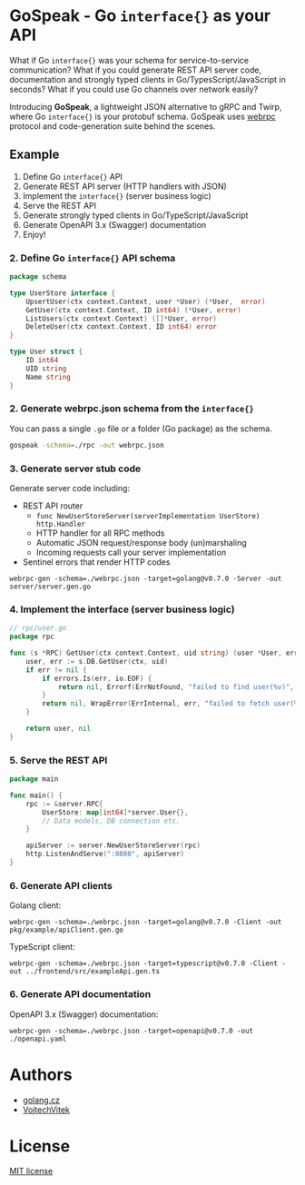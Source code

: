 # GoSpeak - Go `interface{}` as your API

What if Go `interface{}` was your schema for service-to-service communication? What if you could generate REST API server code, documentation and strongly typed clients in Go/TypesScript/JavaScript in seconds? What if you could use Go channels over network easily?

Introducing **GoSpeak**, a lightweight JSON alternative to gRPC and Twirp, where Go `interface{}` is your protobuf schema. GoSpeak uses [webrpc](https://github.com/webrpc/webrpc) protocol and code-generation suite behind the scenes.

## Example

1. Define Go `interface{}` API
2. Generate REST API server (HTTP handlers with JSON)
3. Implement the `interface{}` (server business logic)
4. Serve the REST API
5. Generate strongly typed clients in Go/TypeScript/JavaScript
6. Generate OpenAPI 3.x (Swagger) documentation
7. Enjoy!

### 2. Define Go `interface{}` API schema

```go
package schema

type UserStore interface {
	UpsertUser(ctx context.Context, user *User) (*User,  error)
	GetUser(ctx context.Context, ID int64) (*User, error)
	ListUsers(ctx context.Context) ([]*User, error)
	DeleteUser(ctx context.Context, ID int64) error
}

type User struct {
    ID int64
    UID string
    Name string
}
```

### 2. Generate webrpc.json schema from the `interface{}`

You can pass a single `.go` file or a folder (Go package) as the schema.

```sh
gospeak -schema=./rpc -out webrpc.json
```

### 3. Generate server stub code

Generate server code including:

- REST API router
  - `func NewUserStoreServer(serverImplementation UserStore) http.Handler`
  - HTTP handler for all RPC methods
  - Automatic JSON request/response body (un)marshaling
  - Incoming requests call your server implementation
- Sentinel errors that render HTTP codes

```
webrpc-gen -schema=./webrpc.json -target=golang@v0.7.0 -Server -out server/server.gen.go
```

### 4. Implement the interface (server business logic)

```go
// rpc/user.go
package rpc

func (s *RPC) GetUser(ctx context.Context, uid string) (user *User, err error) {
    user, err := s.DB.GetUser(ctx, uid)
    if err != nil {
        if errors.Is(err, io.EOF) {
            return nil, Errorf(ErrNotFound, "failed to find user(%v)", uid)
        }
        return nil, WrapError(ErrInternal, err, "failed to fetch user(%v)", uid)
    }

    return user, nil
}
```

### 5. Serve the REST API

```go
package main

func main() {
   	rpc := &server.RPC{
		UserStore: map[int64]*server.User{},
        // Data models, DB connection etc.
	}

	apiServer := server.NewUserStoreServer(rpc)
	http.ListenAndServe(":8080", apiServer)
}
```

### 6. Generate API clients

Golang client:
```
webrpc-gen -schema=./webrpc.json -target=golang@v0.7.0 -Client -out pkg/example/apiClient.gen.go
```

TypeScript client:
```
webrpc-gen -schema=./webrpc.json -target=typescript@v0.7.0 -Client -out ../frontend/src/exampleApi.gen.ts
```

### 6. Generate API documentation

OpenAPI 3.x (Swagger) documentation:
```
webrpc-gen -schema=./webrpc.json -target=openapi@v0.7.0 -out ./openapi.yaml
```

# Authors
- [golang.cz](https://golang.cz)
- [VojtechVitek](https://github.com/VojtechVitek)

# License

[MIT license](./LICENSE)
